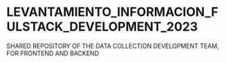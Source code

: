 # LEVANTAMIENTO_INFORMACION_FULSTACK_DEVELOPMENT_2023
SHARED REPOSITORY OF THE DATA COLLECTION DEVELOPMENT TEAM, FOR FRONTEND AND BACKEND
